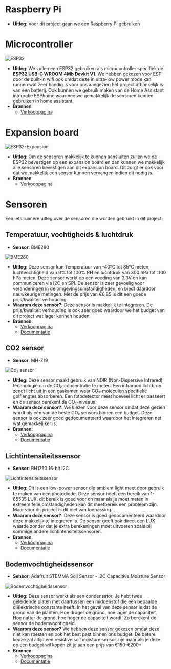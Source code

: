 # Raspberry Pi
- **Uitleg**: Voor dit project gaan we een Raspberry Pi gebruiken


# Microcontroller
![ESP32](//images/esp32.webp)

- **Uitleg**: We zullen een ESP32 gebruiken als microcontroller specifiek de **ESP32 USB-C WROOM 4Mb Devkit V1**. We hebben gekozen voor ESP door de built-in wifi ook omdat deze in ultra-low power mode kan runnen wat zeer handig is voor ons aangezien het project afhankelijk is van een batterij. Ook kunnen we gebruik maken van de Home Assistant integratie ESPhome waarmee we gemakkelijk de sensoren kunnen gebruiken in home assistant.
- **Bronnen**
    - [Verkooppagina](https://www.otronic.nl/nl/esp32-wroom-4mb-devkit-v1-board-met-wifi-149997564.html)
# Expansion board
![ESP32-Expansion](//images/esp32-expansion.webp)

- **Uitleg**: Om de sensoren makkelijk te kunnen aansluiten zullen we de ESP32 bevestigen op een expansion board en dan kunnen we makkelijk alle sensoren bevestigen aan dit expansion board. Dit zorgt er ook voor dat we makkelijk een sensor kunnen vervangen indien dit nodig is.
- **Bronnen**
    - [Verkooppagina](https://www.benselectronics.nl/expansion-board-voor-esp32-30-pins.html?source=googlebase&srsltid=AfmBOoqOZic-FkrWAZkLAmij9ZJE66ZCVywAW0Yk6InpTt16UAgxtpYZG50&gQT=2)
# Sensoren
Een iets ruimere uitleg over de sensoren die worden gebruikt in dit project:

## Temperatuur, vochtigheids & luchtdruk
- **Sensor**: BME280


![BME280](//images/BME280.jpg)

- **Uitleg**: Deze sensor kan Temperatuur van  -40°C tot 85°C meten, luchtvochtigheid van 0% tot 100% RH  en luchtdruk van 300 hPa tot 1100 hPa meten. Deze sensor werkt op een voeding van 3,3V en kan communiceren via I2C en SPI. De sensor is zeer gevoelig voor veranderingen in de omgevingsomstandigheden, en biedt daardoor nauwkeurige metingen. Met de prijs van €6,85 is dit een goede prijs/kwaliteit verhouding.
- **Waarom deze sensor?**: Deze sensor is makkelijk te integreren. De prijs/kwaliteit verhouding is ook zeer goed waardoor we het budget van dit project wat lager kunnen houden.
- **Bronnen**:
    - [Verkooppagina](https://www.otronic.nl/nl/3-in-1-sensor-temperatuur-luchtvochtighe-140567441.html)
    - [Documentatie](https://esphome.io/components/sensor/bme280.html)
## CO2 sensor
- **Sensor**: MH-Z19


![Co₂ sensor](//images/MH-Z19.jpg)
- **Uitleg**: Deze sensor maakt gebruik van NDIR (Non-Dispersive Infrared) technologie om de CO₂-concentratie te meten. Een infrarood lichtbron zendt licht uit in een gaskamer, waar CO₂-moleculen specifieke golflengtes absorberen. Een fotodetector meet hoeveel licht er passeert en de sensor berekent de CO₂-niveaus.
- **Waarom deze sensor?**: We kiezen voor deze sensor omdat deze gezien wordt als één van de beste CO₂ sensors binnen een budget. Deze sensor is ook zeer goed gedocumenteerd waardoor het integreren net wat gemakkelijker is.
- **Bronnen**:
    - [Verkooppagina](https://www.otronic.nl/nl/co2-sensor-mh-z19b-met-kabeltje.html)
    - [Documentatie](https://esphome.io/components/sensor/mhz19.html)
## Lichtintensiteitssensor
- **Sensor**: BH1750 16-bit I2C


![Lichtintensiteitssensor](//images/bh1750-16-bit-i2c.webp)
- **Uitleg**: Dit is een low-power sensor die ambient light meet door gebruik te maken van een photodiode. Deze sensor heeft een bereik van 1-65535 LUX, dit bereik is goed voor on maar als je moet meten in extreem felle omstandigheden kan dit meetbereik een probleem zijn. Maar voor dit project is dit niet van toepassing. 
- **Waarom deze sensor?**: Deze sensor is goed gedocumenteerd waardoor deze makkelijk te integreren is. De sensor geeft ook direct een LUX waarde zonder dat je extra berekeningen moet uitvoeren zoals bij sommige andere lichtintensiteitssensoren.
- **Bronnen**:
    - [Verkooppagina](https://www.otronic.nl/nl/lichtintensiteitssensor-bh1750-16-bit-i2c.html)
    - [Documentatie](https://esphome.io/components/sensor/bh1750.html)

## Bodemvochtigheidssensor

- **Sensor**: Adafruit STEMMA Soil Sensor - I2C Capacitive Moisture Sensor

![Bodemvochtigheidssensor](//images/Adafruit%20STEMMA%20Soil%20Sensor%20-%20I2C%20Capacitive%20Moisture%20Sensor.jpg)

- **Uitleg:** Deze sensor werkt als een condensator. Je hebt twee geleidende platen met daartussen een middenstof die een bepaalde diëlektrische constante heeft. In het geval van deze sensor is dat de grond van de planten. Hoe droger de grond, hoe lager de capaciteit. Hoe natter de grond, hoe hoger de capaciteit wordt. Zo berekent de sensor de bodemvochtigheid.
- **Waarom deze sensor?** We hebben deze sensor gekozen omdat deze niet kan roesten en ook het best past binnen ons budget. De betere keuze zal altijd een resistive soil moisture sensor zijn maar als je deze op een budget wil kopen zit je aan een prijs van €150-€200+
- **Bronnen**:
    - [Verkooppagina](https://www.kiwi-electronics.com/en/adafruit-stemma-soil-sensor-i2c-capacitive-moisture-sensor-10395?srsltid=AfmBOooJ1g1CV7B6sW7FP40MrxXvbrV9gMzO7DyCYZOQxJjlGE7Xx_X6)
    - [Documentatie]()
